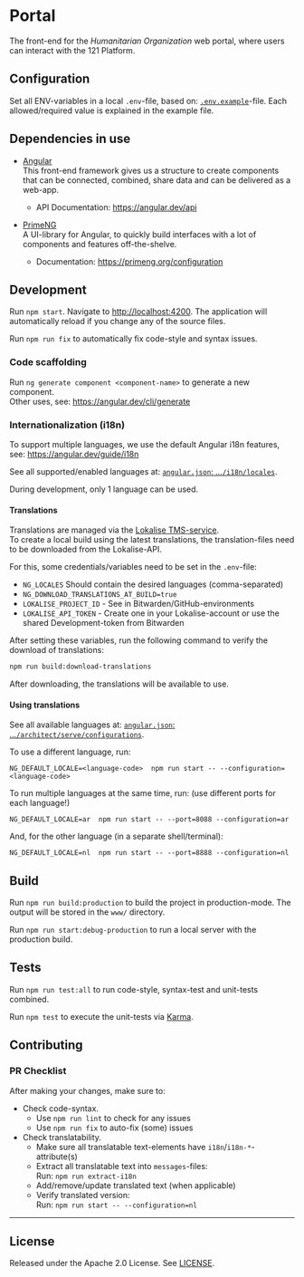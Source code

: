 # Portal

The front-end for the _Humanitarian Organization_ web portal, where users can interact with the 121 Platform.

## Configuration

Set all ENV-variables in a local `.env`-file, based on: [`.env.example`](.env.example)-file. Each allowed/required value is explained in the example file.

## Dependencies in use

- [Angular](https://angular.dev/overview)  
  This front-end framework gives us a structure to create components that can be connected, combined, share data and can be delivered as a web-app.

  - API Documentation: <https://angular.dev/api>

- [PrimeNG](https://primeng.org/)  
  A UI-library for Angular, to quickly build interfaces with a lot of components and features off-the-shelve.

  - Documentation: <https://primeng.org/configuration>

## Development

Run `npm start`. Navigate to <http://localhost:4200>. The application will automatically reload if you change any of the source files.

Run `npm run fix` to automatically fix code-style and syntax issues.

### Code scaffolding

Run `ng generate component <component-name>` to generate a new component.  
Other uses, see: <https://angular.dev/cli/generate>

### Internationalization (i18n)

To support multiple languages, we use the default Angular i18n features, see: <https://angular.dev/guide/i18n>

See all supported/enabled languages at: [`angular.json`: ...`/i18n/locales`](angular.json).

During development, only 1 language can be used.

#### Translations

Translations are managed via the [Lokalise TMS-service](https://lokalise.com).  
To create a local build using the latest translations, the translation-files need to be downloaded from the Lokalise-API.

For this, some credentials/variables need to be set in the `.env`-file:

- `NG_LOCALES` Should contain the desired languages (comma-separated)
- `NG_DOWNLOAD_TRANSLATIONS_AT_BUILD=true`
- `LOKALISE_PROJECT_ID` - See in Bitwarden/GitHub-environments
- `LOKALISE_API_TOKEN` - Create one in your Lokalise-account or use the shared Development-token from Bitwarden

After setting these variables, run the following command to verify the download of translations:

```bash
npm run build:download-translations
```

After downloading, the translations will be available to use.

#### Using translations

See all available languages at: [`angular.json`: ...`/architect/serve/configurations`](angular.json).

To use a different language, run:

```shell
NG_DEFAULT_LOCALE=<language-code>  npm run start -- --configuration=<language-code>
```

To run multiple languages at the same time, run: (use different ports for each language!)

```shell
NG_DEFAULT_LOCALE=ar  npm run start -- --port=8088 --configuration=ar
```

And, for the other language (in a separate shell/terminal):

```shell
NG_DEFAULT_LOCALE=nl  npm run start -- --port=8888 --configuration=nl
```

## Build

Run `npm run build:production` to build the project in production-mode. The output will be stored in the `www/` directory.

Run `npm run start:debug-production` to run a local server with the production build.

## Tests

Run `npm run test:all` to run code-style, syntax-test and unit-tests combined.

Run `npm test` to execute the unit-tests via [Karma](https://karma-runner.github.io).

## Contributing

### PR Checklist

After making your changes, make sure to:

- Check code-syntax.
  - Use `npm run lint` to check for any issues
  - Use `npm run fix` to auto-fix (some) issues
- Check translatability.
  - Make sure all translatable text-elements have `i18n`/`i18n-*`-attribute(s)
  - Extract all translatable text into `messages`-files:  
    Run: `npm run extract-i18n`
  - Add/remove/update translated text (when applicable)
  - Verify translated version:  
    Run: `npm run start -- --configuration=nl`

---

## License

Released under the Apache 2.0 License. See [LICENSE](LICENSE).
